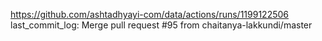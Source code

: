 https://github.com/ashtadhyayi-com/data/actions/runs/1199122506
last_commit_log: Merge pull request #95 from chaitanya-lakkundi/master